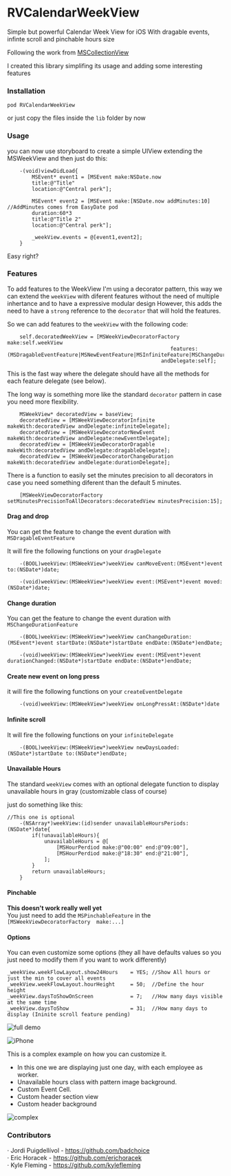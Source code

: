 # RVCalendarWeekView
Simple but powerful Calendar Week View for iOS With dragable events, infinte scroll and pinchable hours size


Following the work from [MSCollectionView](https://github.com/erichoracek/MSCollectionViewCalendarLayout)

I created this library simplifing its usage and adding some interesting features

### Installation

`pod RVCalendarWeekView`

or just copy the files inside the `lib` folder by now


### Usage
you can now use storyboard to create a simple UIView extending the MSWeekView and then just do this:


```
    -(void)viewDidLoad{
        MSEvent* event1 = [MSEvent make:NSDate.now
        title:@"Title"
        location:@"Central perk"];

        MSEvent* event2 = [MSEvent make:[NSDate.now addMinutes:10]  //AddMinutes comes from EasyDate pod
        duration:60*3
        title:@"Title 2"
        location:@"Central perk"];

        _weekView.events = @[event1,event2];        
    }
```

Easy right?

### Features
To add features to the WeekView I'm using a decorator pattern, this way we can extend the `weekView` with diferent features without the need of multiple inhertance and to have a expressive modular design
However, this adds the need to have a `strong` reference to the `decorator` that will hold the features.

So we can add features to the `weekView` with the following code:

```
    self.decoratedWeekView = [MSWeekViewDecoratorFactory make:self.weekView
                                                     features:(MSDragableEventFeature|MSNewEventFeature|MSInfiniteFeature|MSChangeDurationFeature)
                                                  andDelegate:self];
```

This is the fast way where the delegate should have all the methods for each feature delegate (see below).

The long way is something more like the standard `decorator` pattern in case you need more flexibility.

```
    MSWeekView* decoratedView = baseView;
    decoratedView = [MSWeekViewDecoratorInfinite makeWith:decoratedView andDelegate:infiniteDelegate];
    decoratedView = [MSWeekViewDecoratorNewEvent makeWith:decoratedView andDelegate:newEventDelegate];
    decoratedView = [MSWeekViewDecoratorDragable makeWith:decoratedView andDelegate:dragableDelegate];
    decoratedView = [MSWeekViewDecoratorChangeDuration makeWith:decoratedView andDelegate:durationDelegate];

```

There is a function to easily set the minutes precision to all decorators in case you need something diferent than the default 5 minutes.

```
    [MSWeekViewDecoratorFactory setMinutesPrecisionToAllDecorators:decoratedView minutesPrecision:15];
```

#### Drag and drop
You can get the feature to change the event duration with `MSDragableEventFeature`

It will fire the following functions on your `dragDelegate`

``` 
    -(BOOL)weekView:(MSWeekView*)weekView canMoveEvent:(MSEvent*)event to:(NSDate*)date;

    -(void)weekView:(MSWeekView*)weekView event:(MSEvent*)event moved:(NSDate*)date;

```

#### Change duration
You can get the feature to change the event duration with `MSChangeDurationFeature`

```
    -(BOOL)weekView:(MSWeekView*)weekView canChangeDuration:(MSEvent*)event startDate:(NSDate*)startDate endDate:(NSDate*)endDate;

    -(void)weekView:(MSWeekView*)weekView event:(MSEvent*)event durationChanged:(NSDate*)startDate endDate:(NSDate*)endDate;
```

#### Create new event on long press
it will fire the following functions on your `createEventDelegate`

```
    -(void)weekView:(MSWeekView*)weekView onLongPressAt:(NSDate*)date
```

#### Infinite scroll
It will fire the following functions on your `infiniteDelegate`

```
    -(BOOL)weekView:(MSWeekView*)weekView newDaysLoaded:(NSDate*)startDate to:(NSDate*)endDate;
```

#### Unavailable Hours
The standard `weekView` comes with an optional delegate function to display unavailable hours in gray (customizable class of course)

just do something like this:


```
//This one is optional
    -(NSArray*)weekView:(id)sender unavailableHoursPeriods:(NSDate*)date{
        if(!unavailableHours){
            unavailableHours = @[
                [MSHourPerdiod make:@"00:00" end:@"09:00"],
                [MSHourPerdiod make:@"18:30" end:@"21:00"],
            ];
        }
        return unavailableHours;
    }
```


#### Pinchable 
**This doesn't work really well yet**  
You just need to add the  `MSPinchableFeature` in the `[MSWeekViewDecoratorFactory  make:...]`


#### Options
You can even customize some options (they all have defaults values so you just need to modify them if you want to work differently)

```
_weekView.weekFlowLayout.show24Hours    = YES; //Show All hours or just the min to cover all events
_weekView.weekFlowLayout.hourHeight     = 50;  //Define the hour height
_weekView.daysToShowOnScreen            = 7;   //How many days visible at the same time
_weekView.daysToShow                    = 31;  //How many days to display (Ininite scroll feature pending)
```

![full demo](https://github.com/BadChoice/RVCalendarWeekView/blob/master/readme_images/full_demo.gif?raw=true)   

![iPhone](https://github.com/BadChoice/RVCalendarWeekView/blob/master/readme_images/iphone.png?raw=true)      

This is a complex example on how you can customize it.   
- In this one we are displaying just one day, with each employee as worker.   
- Unavailable hours class with pattern image background.   
- Custom Event Cell.
- Custom header section view   
- Custom header background

![complex](https://github.com/BadChoice/RVCalendarWeekView/blob/master/readme_images/complex.png?raw=true)


### Contributors
· Jordi Puigdellívol - https://github.com/badchoice   
· Eric Horacek - https://github.com/erichoracek      
· Kyle Fleming - https://github.com/kylefleming   

